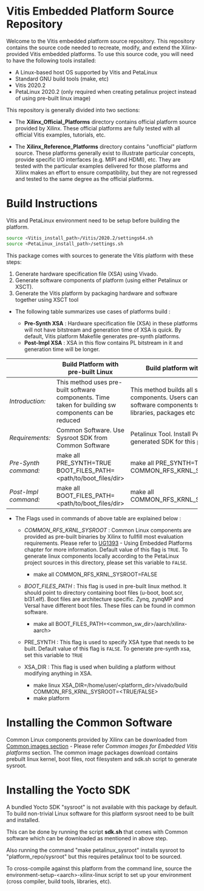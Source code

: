 Vitis Embedded Platform Source Repository
=========================================

Welcome to the Vitis embedded platform source repository. This repository contains the
source code needed to recreate, modify, and extend the Xilinx-provided Vitis embedded
platforms. To use this source code, you will need to have the following tools installed:

- A Linux-based host OS supported by Vitis and PetaLinux
- Standard GNU build tools (make, etc)
- Vitis 2020.2
- PetaLinux 2020.2 (only required when creating petalinux project instead of using pre-built linux image)

This repository is generally divided into two sections:

- The **Xilinx_Official_Platforms** directory contains official platform source provided by
  Xilinx. These official platforms are fully tested with all official Vitis examples, tutorials,
  etc.

- The **Xilinx_Reference_Platforms** directory contains "unofficial" platform source. These
  platforms generally exist to illustrate particular concepts, provide specific I/O interfaces
  (e.g. MIPI and HDMI), etc. They are tested with the particular examples delivered for those
  platforms and Xilinx makes an effort to ensure compatibility, but they are not regressed
  and tested to the same degree as the official platforms.


# Build Instructions

  Vitis and PetaLinux environment need to be setup before building the platform.

  ```bash
  source <Vitis_install_path>/Vitis/2020.2/settings64.sh
  source <PetaLinux_install_path>/settings.sh
  ```
  This package comes with sources to generate the Vitis platform with these steps:

  1. Generate hardware specification file (XSA) using Vivado.
  2. Generate software components of platform (using either Petalinux or XSCT).
  3. Generate the Vitis platform by packaging hardware and software together using XSCT tool


  - The following table summarizes use cases of platforms build :
    
    - **Pre-Synth XSA** : Hardware specification file (XSA) in these platforms will not have bitstream and generation time of XSA   is quick. By default, Vitis platform Makefile generates pre-synth platforms.
    - **Post-Impl XSA** : XSA in this flow contains PL bitstream in it and generation time will be longer.

  |     | Build Platform with pre-built Linux | Build platform with petalinux |
  | --- | --- | --- |
  | *Introduction:* | This method uses pre-built software components. Time taken for building sw components can be reduced | This method builds all software components. Users can customise software components to have additional libraries, packages etc |
  | *Requirements:* | Common Software. Use Sysroot SDK from Common Software | Petalinux Tool. Install PetaLinux generated SDK for this project |
  | *Pre-Synth command:* | make all PRE_SYNTH=TRUE BOOT_FILES_PATH=\<path/to/boot_files/dir> | make all PRE_SYNTH=TRUE COMMON_RFS_KRNL_SYSROOT=FALSE |
  | *Post-Impl command:* | make all BOOT_FILES_PATH=\<path/to/boot_files/dir> | make all COMMON_RFS_KRNL_SYSROOT=FALSE |

  - The Flags used in commands of above table are explained below :

    - *COMMON_RFS_KRNL_SYSROOT* : Common Linux components are provided as pre-built binaries by Xilinx to fullfill most evaluation requirements. Please refer to [UG1393](https://www.xilinx.com/html_docs/xilinx2020_2/vitis_doc/kme1569523964461.html) - Using Embedded Platforms chapter for more information. Default value of this flag is `TRUE`. To generate linux components locally according to the PetaLinux project sources in this directory, please set this variable to `FALSE`.
      - make all COMMON_RFS_KRNL_SYSROOT=FALSE
    
    - *BOOT_FILES_PATH* : This flag is used in pre-built linux method. It should point to directory containing boot files (u-boot, boot.scr, bl31.elf). Boot files are architecture specific. Zynq, zynqMP and Versal have different boot files. These files can be found in common software.
      - make all BOOT_FILES_PATH=<common_sw_dir>/aarch/xilinx-aarch>
    
    - PRE_SYNTH : This flag is used to specify XSA type that needs to be built. Default value of this flag is `FALSE`. To generate pre-synth xsa, set this variable to `TRUE`
    
    - XSA_DIR : This flag is used when building a platform without modifying anything in XSA.    
      - make linux XSA_DIR=/home/user/<platform_dir>/vivado/build COMMON_RFS_KRNL_SYSROOT=<TRUE/FALSE>
      - make platform

# Installing the Common Software

Common Linux components provided by Xilinx can be downloaded from [Common images section](https://www.xilinx.com/support/download/index.html/content/xilinx/en/downloadNav/embedded-design-tools.html) - Please refer *Common images for Embedded Vitis platforms* section. The common image packages download contains prebuilt linux kernel, boot files, root filesystem and sdk.sh script to generate sysroot.

# Installing the Yocto SDK

A bundled Yocto SDK "sysroot" is not available with this package by default. To build non-trivial Linux software for this platform sysroot need to be built and installed.

This can be done by running the script **sdk.sh** that comes with Common software which can be downloaded as mentioned in above step. 

Also running the command "make petalinux_sysroot" installs sysroot to "platform_repo/sysroot" but this requires petalinux tool to be sourced.

To cross-compile against this platform from the command line, source the environment-setup-\<aarch>-xilinx-linux script to set up your environment (cross compiler, build tools, libraries, etc).
